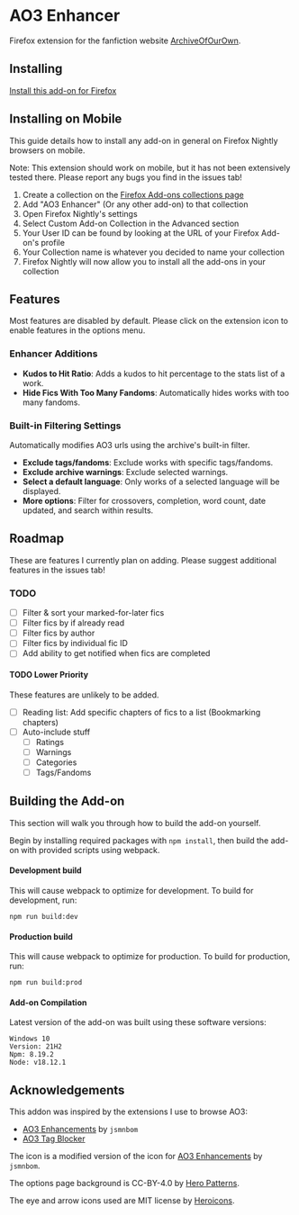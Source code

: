 # AO3 Enhancer

Firefox extension for the fanfiction website [ArchiveOfOurOwn](http://archiveofourown.org/).

## Installing

[Install this add-on for Firefox](https://addons.mozilla.org/en-US/firefox/addon/ao3-enhancer/)

## Installing on Mobile

This guide details how to install any add-on in general on Firefox Nightly browsers on mobile.

Note: This extension should work on mobile, but it has not been extensively tested there. Please report any bugs you find in the issues tab!

1. Create a collection on the [Firefox Add-ons collections page](https://addons.mozilla.org/en-US/firefox/collections/)
2. Add "AO3 Enhancer" (Or any other add-on) to that collection
3. Open Firefox Nightly's settings
4. Select Custom Add-on Collection in the Advanced section
5. Your User ID can be found by looking at the URL of your Firefox Add-on's profile
6. Your Collection name is whatever you decided to name your collection
7. Firefox Nightly will now allow you to install all the add-ons in your collection

## Features

Most features are disabled by default. Please click on the extension icon to enable features in the options menu.

### Enhancer Additions

- **Kudos to Hit Ratio**: Adds a kudos to hit percentage to the stats list of a work.
- **Hide Fics With Too Many Fandoms**: Automatically hides works with too many fandoms.

### Built-in Filtering Settings

Automatically modifies AO3 urls using the archive's built-in filter.

- **Exclude tags/fandoms**: Exclude works with specific tags/fandoms.
- **Exclude archive warnings**: Exclude selected warnings.
- **Select a default language**: Only works of a selected language will be displayed.
- **More options**: Filter for crossovers, completion, word count, date updated, and search within results.

## Roadmap

These are features I currently plan on adding. Please suggest additional features in the issues tab!

### TODO

- [ ] Filter & sort your marked-for-later fics
- [ ] Filter fics by if already read
- [ ] Filter fics by author
- [ ] Filter fics by individual fic ID
- [ ] Add ability to get notified when fics are completed

#### TODO Lower Priority

These features are unlikely to be added.

- [ ] Reading list: Add specific chapters of fics to a list (Bookmarking chapters)
- [ ] Auto-include stuff
    - [ ] Ratings
    - [ ] Warnings
    - [ ] Categories
    - [ ] Tags/Fandoms

## Building the Add-on

This section will walk you through how to build the add-on yourself.

Begin by installing required packages with `npm install`, then build the add-on with provided scripts using webpack.

#### Development build

This will cause webpack to optimize for development. To build for development, run:

`npm run build:dev`

#### Production build

This will cause webpack to optimize for production. To build for production, run:

`npm run build:prod`

#### Add-on Compilation
Latest version of the add-on was built using these software versions:

```
Windows 10
Version: 21H2
Npm: 8.19.2
Node: v18.12.1
```

## Acknowledgements

This addon was inspired by the extensions I use to browse AO3:

-   [AO3 Enhancements](https://github.com/jsmnbom/ao3-enhancements) by `jsmnbom`
-   [AO3 Tag Blocker](https://github.com/ao3-tag-blocker/tag-blocker)

The icon is a modified version of the icon for [AO3 Enhancements](https://github.com/jsmnbom/ao3-enhancements) by `jsmnbom`.

The options page background is CC-BY-4.0 by [Hero Patterns](http://www.heropatterns.com/).

The eye and arrow icons used are MIT license by [Heroicons](https://heroicons.com/).